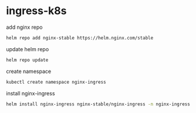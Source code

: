 # ingress-k8s

add nginx repo
```bash
helm repo add nginx-stable https://helm.nginx.com/stable
```

update helm repo
```bash
helm repo update
```

create namespace
```bash
kubectl create namespace nginx-ingress
```

install nginx-ingress
```bash
helm install nginx-ingress nginx-stable/nginx-ingress -n nginx-ingress
```



